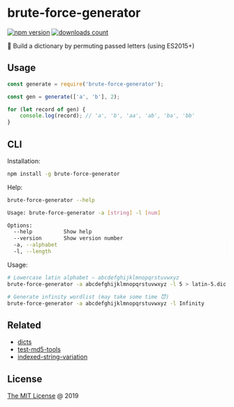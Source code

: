 # brute-force-generator

[![npm version](https://badge.fury.io/js/brute-force-generator.svg)](https://badge.fury.io/js/brute-force-generator)
[![downloads count](https://img.shields.io/npm/dt/brute-force-generator.svg)](https://www.npmjs.com/~piecioshka)

:hammer: Build a dictionary by permuting passed letters (using ES2015+)

## Usage

```javascript
const generate = require('brute-force-generator');

const gen = generate(['a', 'b'], 2);

for (let record of gen) {
    console.log(record); // 'a', 'b', 'aa', 'ab', 'ba', 'bb'
}
```

## CLI

Installation:

```bash
npm install -g brute-force-generator
```

Help:

```bash
brute-force-generator --help

Usage: brute-force-generator -a [string] -l [num]

Options:
  --help          Show help                                            [boolean]
  --version       Show version number                                  [boolean]
  -a, --alphabet                                                      [required]
  -l, --length                                                        [required]
```

Usage:

```bash
# Lowercase latin alphabet — abcdefghijklmnopqrstuvwxyz
brute-force-generator -a abcdefghijklmnopqrstuvwxyz -l 5 > latin-5.dic

# Generate infinity wordlist (may take some time 😈)
brute-force-generator -a abcdefghijklmnopqrstuvwxyz -l Infinity
```

## Related

* [dicts](https://github.com/piecioshka/dicts)
* [test-md5-tools](https://github.com/piecioshka/test-md5-tools)
* [indexed-string-variation](https://github.com/lmammino/indexed-string-variation)

## License

[The MIT License](http://piecioshka.mit-license.org) @ 2019

